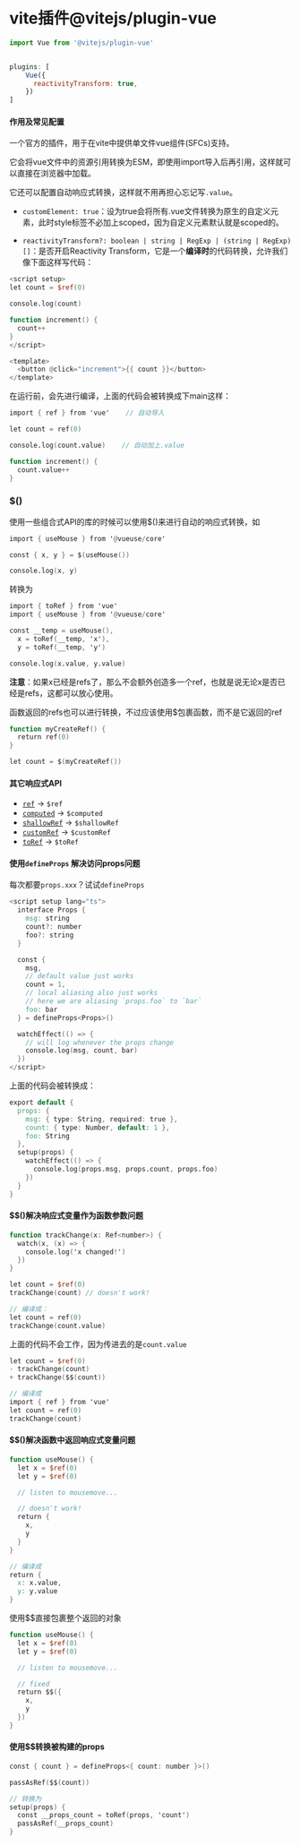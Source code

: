 # vite插件@vitejs/plugin-vue

```js
import Vue from '@vitejs/plugin-vue'


plugins: [
    Vue({
      reactivityTransform: true,
    })
]
```

#### 作用及常见配置

一个官方的插件，用于在vite中提供单文件vue组件(SFCs)支持。

它会将vue文件中的资源引用转换为ESM，即使用import导入后再引用，这样就可以直接在浏览器中加载。

它还可以配置自动响应式转换，这样就不用再担心忘记写`.value`。

- `customElement: true`：设为true会将所有.vue文件转换为原生的自定义元素，此时style标签不必加上scoped，因为自定义元素默认就是scoped的。

- `reactivityTransform?: boolean | string | RegExp | (string | RegExp)[]`：是否开启Reactivity Transform，它是一个**编译时**的代码转换，允许我们像下面这样写代码：

```v
<script setup>
let count = $ref(0)

console.log(count)

function increment() {
  count++
}
</script>

<template>
  <button @click="increment">{{ count }}</button>
</template>
```

在运行前，会先进行编译，上面的代码会被转换成下main这样：

```v
import { ref } from 'vue'    // 自动导入

let count = ref(0)    

console.log(count.value)    // 自动加上.value

function increment() {
  count.value++
}
```

### $()

使用一些组合式API的库的时候可以使用$()来进行自动的响应式转换，如

```v
import { useMouse } from '@vueuse/core'

const { x, y } = $(useMouse())

console.log(x, y)
```

转换为

```v
import { toRef } from 'vue'
import { useMouse } from '@vueuse/core'

const __temp = useMouse(),
  x = toRef(__temp, 'x'),
  y = toRef(__temp, 'y')

console.log(x.value, y.value)
```

**注意**：如果x已经是refs了，那么不会额外创造多一个ref，也就是说无论x是否已经是refs，这都可以放心使用。

函数返回的refs也可以进行转换，不过应该使用$包裹函数，而不是它返回的ref

```v
function myCreateRef() {
  return ref(0)
}

let count = $(myCreateRef())
```

#### 其它响应式API

* [`ref`](https://vuejs.org/api/reactivity-core.html#ref) -> `$ref`
* [`computed`](https://vuejs.org/api/reactivity-core.html#computed) -> `$computed`
* [`shallowRef`](https://vuejs.org/api/reactivity-advanced.html#shallowref) -> `$shallowRef`
* [`customRef`](https://vuejs.org/api/reactivity-advanced.html#customref) -> `$customRef`
* [`toRef`](https://vuejs.org/api/reactivity-utilities.html#toref) -> `$toRef`

#### 使用`defineProps` 解决访问props问题

每次都要`props.xxx`？试试`defineProps`

```v
<script setup lang="ts">
  interface Props {
    msg: string
    count?: number
    foo?: string
  }

  const {
    msg,
    // default value just works
    count = 1,
    // local aliasing also just works
    // here we are aliasing `props.foo` to `bar`
    foo: bar
  } = defineProps<Props>()

  watchEffect(() => {
    // will log whenever the props change
    console.log(msg, count, bar)
  })
</script>
```

上面的代码会被转换成：

```v
export default {
  props: {
    msg: { type: String, required: true },
    count: { type: Number, default: 1 },
    foo: String
  },
  setup(props) {
    watchEffect(() => {
      console.log(props.msg, props.count, props.foo)
    })
  }
}
```

#### $$()解决响应式变量作为函数参数问题

```v
function trackChange(x: Ref<number>) {
  watch(x, (x) => {
    console.log('x changed!')
  })
}

let count = $ref(0)
trackChange(count) // doesn't work!

// 编译成：
let count = ref(0)
trackChange(count.value)
```

上面的代码不会工作，因为传进去的是`count.value`

```v
let count = $ref(0)
- trackChange(count)
+ trackChange($$(count))

// 编译成
import { ref } from 'vue'
let count = ref(0)
trackChange(count)
```

#### $$()解决函数中返回响应式变量问题

```v
function useMouse() {
  let x = $ref(0)
  let y = $ref(0)

  // listen to mousemove...

  // doesn't work!
  return {
    x,
    y
  }
}

// 编译成
return {
  x: x.value,
  y: y.value
}
```

使用$$直接包裹整个返回的对象

```v
function useMouse() {
  let x = $ref(0)
  let y = $ref(0)

  // listen to mousemove...

  // fixed
  return $$({
    x,
    y
  })
}
```

#### 使用$$转换被构建的props

```v
const { count } = defineProps<{ count: number }>()

passAsRef($$(count))

// 转换为
setup(props) {
  const __props_count = toRef(props, 'count')
  passAsRef(__props_count)
}
```
